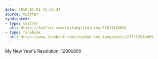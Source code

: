 ```yaml
---
date: 2010-01-01 11:34:47
source: twitter
syndicated:
- type: twitter
  url: https://twitter.com/roytang/statuses/7267414569/
- type: facebook
  url: https://www.facebook.com/stephen.roy.tang/posts/227252914069
---
```


My New Year's Resolution: 1280x800